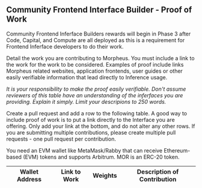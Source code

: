 ## Community Frontend Interface Builder - Proof of Work

Community Frontend Inferface Builders rewards will begin in Phase 3 after Code, Capital, and Compute are all deployed as this is a requirement for Frontend Inferface developers to do their work.

Detail the work you are contributing to Morpheus.  You must include a link to the work for the work to be considered.  Examples of proof include links Morpheus related websites, application frontends, user guides or other easily verifiable information that lead directly to Inference usage.

*It is your responsibility to make the proof easily verifiable. Don't assume reviewers of this table have an understanding of the inferfaces you are providing. Explain it simply. Limit your descripions to 250 words.*

Create a pull request and add a row to the following table. A good way to include proof of work is to put a link directly to the Interface you are offering. Only add your link at the bottom, and do not alter any other rows. If you are submitting multiple contributions, please create multiple pull requests - one pull request per contribution.

You need an EVM wallet like MetaMask/Rabby that can receive Ethereum-based (EVM) tokens and supports Arbitrum. MOR is an ERC-20 token.

| Wallet Address                              | Link to Work | Weights | Description of Contribution                                   |
|---------------------------------------------| ------------ |------|---------------------------------------------------------------|

